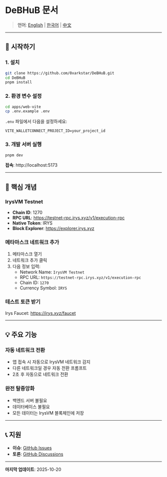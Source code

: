 # DeBHuB 문서

> **언어**: [English](README.en.md) | [한국어](README.md) | [中文](README.zh.md)

---

## 🚀 시작하기

### 1. 설치

```bash
git clone https://github.com/0xarkstar/DeBHuB.git
cd DeBHuB
pnpm install
```

### 2. 환경 변수 설정

```bash
cd apps/web-vite
cp .env.example .env
```

`.env` 파일에서 다음을 설정하세요:
```
VITE_WALLETCONNECT_PROJECT_ID=your_project_id
```

### 3. 개발 서버 실행

```bash
pnpm dev
```

**접속**: http://localhost:5173

---

## 🎯 핵심 개념

### IrysVM Testnet
- **Chain ID**: 1270
- **RPC URL**: https://testnet-rpc.irys.xyz/v1/execution-rpc
- **Native Token**: IRYS
- **Block Explorer**: https://explorer.irys.xyz

### 메타마스크 네트워크 추가

1. 메타마스크 열기
2. 네트워크 추가 클릭
3. 다음 정보 입력:
   - Network Name: `IrysVM Testnet`
   - RPC URL: `https://testnet-rpc.irys.xyz/v1/execution-rpc`
   - Chain ID: `1270`
   - Currency Symbol: `IRYS`

### 테스트 토큰 받기

Irys Faucet: https://irys.xyz/faucet

---

## 💡 주요 기능

### 자동 네트워크 전환
- 앱 접속 시 자동으로 IrysVM 네트워크 감지
- 다른 네트워크일 경우 자동 전환 프롬프트
- 2초 후 자동으로 네트워크 전환

### 완전 탈중앙화
- 백엔드 서버 불필요
- 데이터베이스 불필요
- 모든 데이터는 IrysVM 블록체인에 저장

---

## 📞 지원

- **이슈**: [GitHub Issues](https://github.com/0xarkstar/DeBHuB/issues)
- **토론**: [GitHub Discussions](https://github.com/0xarkstar/DeBHuB/discussions)

---

**마지막 업데이트**: 2025-10-20
